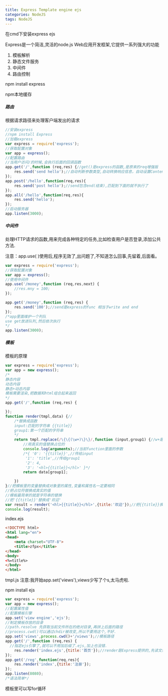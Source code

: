 ```yaml
---
title: Express Template engine ejs
categories: NodeJS
tags: NodeJS
---
```


在cmd下安装express ejs

Express是一个简洁,灵活的node.js Web应用开发框架,它提供一系列强大的功能

1. 模板解析
2. 静态文件服务
3. 中间件
4. 路由控制

npm install express

npm本地缓存

##### 路由

根据请求路径来处理客户端发出的请求

```javascript
//安装express
//npm install Express
//加载express
var express = require('express');
//获取配置对象
var app = express();
//配置路由
//当用户访问/的时候,会执行后面的回调函数
app.get('/',function (req,res) {//get()是express的函数,是原来的req增强版
    res.send('send hello');//自动判断参数类型,自动转换响应信息，自动设置Content-Type
});
app.post('/hello',function(req,res){
    res.send('post hello');//send包含end(结束),匹配到下面的就不执行了
});
app.all('/hello',function(req,res){
    res.send('hello');
});
//启动服务器
app.listen(3000);
```

##### 中间件

处理HTTP请求的函数,用来完成各种特定的任务,比如检查用户是否登录,添加公共方法.

注意：app.use( )使用后,程序无效了,出问题了,不知道怎么回事,先留着,后面看。

```javascript
var express = require('express');
//获取配置对象
var app = express();
//使用中间件
app.use('/money',function (req,res,next) {
    //res.mny = 100;
});

app.get('/money',function (req,res) {
    res.send('100');//send是express的func 相当于write and end
});
/*app里面维护一个列队
use get放进队列,然后依次执行
*/
app.listen(3000);
```

##### 模板

模板的原理

```javascript
var express = require('express');
var app = new express();
/*
静态内容
动态内容
静态+动态内容
模板需要渲染,把数据和html组合起来返回
*/
app.get('/',function (req,res) {

});
function render(tmpl,data) {//
    /*替换成函数
    input:匹配的字符串 {{title}}
    group1:第一个匹配的字符串
    */
    return tmpl.replace(/\{\{(\w+)\}\}/,function (input,group1) {//w+是分组
        //用真实的值替换占位的
        console.log(arguments);//当前function里面的参数
        /*{ '0': '{{title}}',//传给input
         '1': 'title',//传给group1
         '2': 4,
         '3': '<hl>{{title}}</hl>' }*/
        return data[group1];

    })
}//把模板里的变量替换成对象里的属性,变量和属性名一定要相同
//把占位符替换成真实的值
//模板最简单的就是字符串的替换
//把'{{title}}'替换成'欢迎'
var result = render('<hl>{{title}}</hl>',{title:'欢迎'});//把{{title}}换成后面的值
console.log(result);
```

index.ejs

```html
<!DOCTYPE html>
<html lang="en">
<head>
    <meta charset="UTF-8">
    <title>zfpx</title>
</head>
<body>
<%=title%>
</body>
</html>
```

tmpl.js 注意:我开始app.set('views'),views少写了个s,太马虎啦.

npm install ejs

```javascript
var express = require('express');
var app = new express();
//配置属性值
//配置模板引擎
app.set('view engine','ejs');
//制定模板存放的目录
//path.resolve 先获取当前文件所在的绝对目录,再拼上后面的路径
//process.cwd()可以通过chdir被改变,所以不要用这个,不好.
app.set('views',process.cwd()+'/views');//模板路径
app.get('/',function (req,res) {
  //指定ejs引擎了,就可以不用加后缀了.ejs,加上也没错.
    res.render('index.ejs',{title:'首页'});//render是Express提供的,先读文件，然后替换
});
app.get('/reg',function(req,res){
    res.render('index',{title:'注册'});
});
app.listen(8080);
/*语法简单*/
```

模板里可以写for循环



